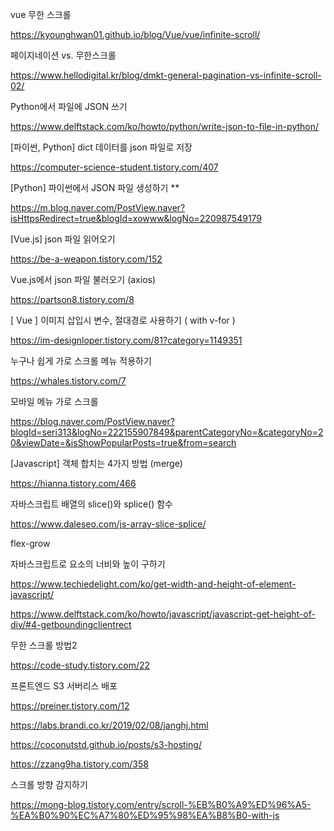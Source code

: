 vue 무한 스크롤

https://kyounghwan01.github.io/blog/Vue/vue/infinite-scroll/



페이지네이션 vs.  무한스크롤

https://www.hellodigital.kr/blog/dmkt-general-pagination-vs-infinite-scroll-02/



Python에서 파일에 JSON 쓰기

https://www.delftstack.com/ko/howto/python/write-json-to-file-in-python/



[파이썬, Python] dict 데이터를 json 파일로 저장

https://computer-science-student.tistory.com/407



[Python] 파이썬에서 JSON 파일 생성하기 **

https://m.blog.naver.com/PostView.naver?isHttpsRedirect=true&blogId=xowww&logNo=220987549179



[Vue.js] json 파일 읽어오기

https://be-a-weapon.tistory.com/152



Vue.js에서 json 파일 불러오기 (axios)

https://partson8.tistory.com/8



[ Vue ] 이미지 삽입시 변수, 절대경로 사용하기 ( with v-for )

https://im-designloper.tistory.com/81?category=1149351



누구나 쉽게 가로 스크롤 메뉴 적용하기

https://whales.tistory.com/7



모바일 메뉴 가로 스크롤

https://blog.naver.com/PostView.naver?blogId=seri313&logNo=222155907849&parentCategoryNo=&categoryNo=20&viewDate=&isShowPopularPosts=true&from=search



[Javascript] 객체 합치는 4가지 방법 (merge)

https://hianna.tistory.com/466


자바스크립트 배열의 slice()와 splice() 함수

https://www.daleseo.com/js-array-slice-splice/





flex-grow





자바스크립트로 요소의 너비와 높이 구하기

https://www.techiedelight.com/ko/get-width-and-height-of-element-javascript/

https://www.delftstack.com/ko/howto/javascript/javascript-get-height-of-div/#4-getboundingclientrect





무한 스크롤 방법2

https://code-study.tistory.com/22





프론트엔드 S3 서버리스 배포

https://preiner.tistory.com/12

https://labs.brandi.co.kr/2019/02/08/janghj.html

https://coconutstd.github.io/posts/s3-hosting/

https://zzang9ha.tistory.com/358





스크롤 방향 감지하기

https://mong-blog.tistory.com/entry/scroll-%EB%B0%A9%ED%96%A5-%EA%B0%90%EC%A7%80%ED%95%98%EA%B8%B0-with-js
